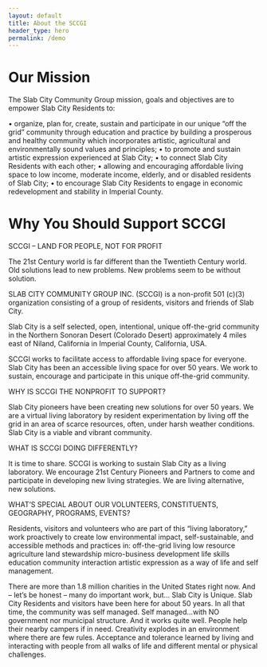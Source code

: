 ```yaml
---
layout: default
title: About the SCCGI
header_type: hero
permalink: /demo
---
```


# Our Mission
The Slab City Community Group mission, goals and objectives are to empower Slab City Residents to:

• organize, plan for, create, sustain and participate in our unique “off the grid” community through education and practice by building a prosperous and healthy community which incorporates artistic, agricultural and environmentally sound values and principles;
• to promote and sustain artistic expression experienced at Slab City;
• to connect Slab City Residents with each other;
• allowing and encouraging affordable living space to low income, moderate income, elderly, and or disabled residents of Slab City;
• to encourage Slab City Residents to engage in economic redevelopment and stability in Imperial County.

# Why You Should Support SCCGI
SCCGI – LAND FOR PEOPLE, NOT FOR PROFIT

The 21st Century world is far different than the Twentieth Century world. Old solutions lead to new problems. New problems seem to be without solution.

SLAB CITY COMMUNITY GROUP INC. (SCCGI) is a non-profit 501 (c)(3) organization consisting of a group of residents, visitors and friends of Slab City.

Slab City is a self selected, open, intentional, unique off-the-grid community in the Northern Sonoran Desert (Colorado Desert) approximately 4 miles east of Niland, California in Imperial County, California, USA.

SCCGI works to facilitate access to affordable living space for everyone. Slab City has been an accessible living space for over 50 years. We work to sustain, encourage and participate in this unique off-the-grid community.

WHY IS SCCGI THE NONPROFIT TO SUPPORT?

Slab City pioneers have been creating new solutions for over 50 years. We are a virtual living laboratory by resident experimentation by living off the grid in an area of scarce resources, often, under harsh weather conditions. Slab City is a viable and vibrant community.

WHAT IS SCCGI DOING DIFFERENTLY?

It is time to share. SCCGI is working to sustain Slab City as a living laboratory. We encourage 21st Century Pioneers and Partners to come and participate in developing new living strategies. We are living alternative, new solutions.

WHAT’S SPECIAL ABOUT OUR VOLUNTEERS, CONSTITUENTS, GEOGRAPHY, PROGRAMS, EVENTS?

Residents, visitors and volunteers who are part of this “living laboratory,” work proactively to create low environmental impact, self-sustainable, and accessible methods and practices in: off-the-grid living low resource agriculture land stewardship micro-business development life skills education community interaction artistic expression as a way of life and self management.

There are more than 1.8 million charities in the United States right now. And – let’s be honest – many do important work, but… Slab City is Unique. Slab City Residents and visitors have been here for about 50 years. In all that time, the community was self managed. Self managed…with NO government nor municipal structure. And it works quite well. People help their nearby campers if in need. Creativity explodes in an environment where there are few rules. Acceptance and tolerance learned by living and interacting with people from all walks of life and different mental or physical challenges.
